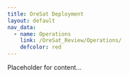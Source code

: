 ```yaml
---
title: OreSat Deployment
layout: default
nav_data:
  - name: Operations
    link: /OreSat_Review/Operations/
    defcolor: red
---
```



Placeholder for content...
